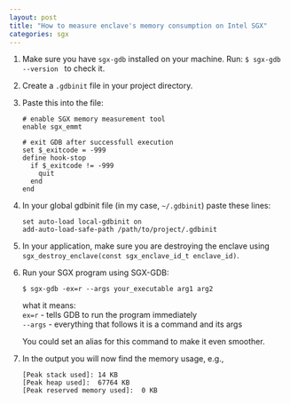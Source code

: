 ```yaml
---  
layout: post
title: "How to measure enclave's memory consumption on Intel SGX"
categories: sgx
---
```


1. Make sure you have `sgx-gdb` installed on your machine. Run: ```$ sgx-gdb --version ``` to check it.
2. Create a `.gdbinit` file in your project directory.
3. Paste this into the file:  
   ```
   # enable SGX memory measurement tool
   enable sgx_emmt

   # exit GDB after successfull execution
   set $_exitcode = -999
   define hook-stop
     if $_exitcode != -999
       quit
     end 
   end
   ```
4. In your global gdbinit file (in my case, `~/.gdbinit`) paste these lines:  
   ```
   set auto-load local-gdbinit on
   add-auto-load-safe-path /path/to/project/.gdbinit
   ```
5. In your application, make sure you are destroying the enclave using `sgx_destroy_enclave(const sgx_enclave_id_t enclave_id)`.
6. Run your SGX program using SGX-GDB:  
   ```
   $ sgx-gdb -ex=r --args your_executable arg1 arg2
   ```
   
   what it means:  
   `ex=r` - tells GDB to run the program immediately  
   `--args` - everything that follows it is a command and its args
   
   You could set an alias for this command to make it even smoother.
   
7. In the output you will now find the memory usage, e.g.,  
   ```
   [Peak stack used]: 14 KB
   [Peak heap used]:  67764 KB
   [Peak reserved memory used]:  0 KB
   ```
